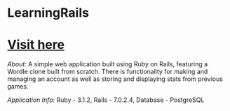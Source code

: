 # LearningRails
# [Visit here](https://warrenwordle.herokuapp.com/)
_About:_
A simple web application built using Ruby on Rails, featuring a Wordle clone built from scratch. There is functionality for making and managing an account as well as storing and displaying stats from previous games. 

_Application Info:_ 
Ruby - 3.1.2, Rails - 7.0.2.4, Database - PostgreSQL

